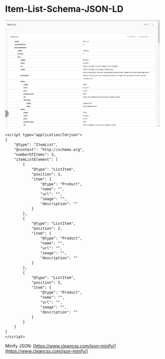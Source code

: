 # Item-List-Schema-JSON-LD

![examplejs](https://github.com/alexhooley/Item-List-Schema---JSON-LD/blob/master/examplejs.png)

```
<script type="application/ld+json">
{
    "@type": "ItemList",
    "@context": "http://schema.org",
    "numberOfItems": 3,
    "itemListElement": [
        {
            "@type": "ListItem",
            "position": 1,
            "item": {
                "@type": "Product",
                "name": "",
                "url": "",
                "image": "",
                "description": ""
            }
        },
        {
            "@type": "ListItem",
            "position": 2,
            "item": {
                "@type": "Product",
                "name": "",
                "url": "",
                "image": "",
                "description": ""
            }
        },
        {
            "@type": "ListItem",
            "position": 3,
            "item": {
                "@type": "Product",
                "name": "",
                "url": "",
                "image": "",
                "description": ""
            }
        }
    ]
}
</script>
```

Minify JSON: [https://www.cleancss.com/json-minify/](https://www.cleancss.com/json-minify/)
